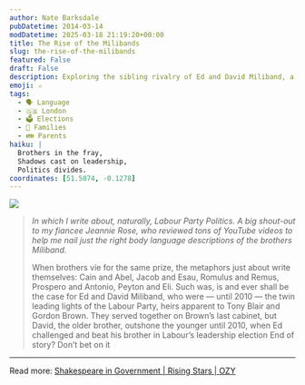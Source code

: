 ```yaml
---
author: Nate Barksdale
pubDatetime: 2014-03-14
modDatetime: 2025-03-18 21:19:20+00:00
title: The Rise of the Milibands
slug: the-rise-of-the-milibands
featured: False
draft: False
description: Exploring the sibling rivalry of Ed and David Miliband, a tale of ambition and political legacy.
emoji: ⚔️
tags:
  - 🗣️ Language
  - 🇬🇧 London
  - 🗳️ Elections
  - 🤝 Families
  - 👪 Parents
haiku: |
  Brothers in the fray,  
  Shadows cast on leadership,  
  Politics divides.
coordinates: [51.5074, -0.1278]
---
```


[![](@assets/images/ozy.png)](http://www.ozy.com)

> _In which I write about, naturally, Labour Party Politics. A big shout-out to my fiancee Jeannie Rose, who reviewed tons of YouTube videos to help me nail just the right body language descriptions of the brothers Miliband._
>
> When brothers vie for the same prize, the metaphors just about write themselves: Cain and Abel, Jacob and Esau, Romulus and Remus, Prospero and Antonio, Peyton and Eli. Such was, is and ever shall be the case for Ed and David Miliband, who were — until 2010 — the twin leading lights of the Labour Party, heirs apparent to Tony Blair and Gordon Brown. They served together on Brown’s last cabinet, but David, the older brother, outshone the younger until 2010, when Ed challenged and beat his brother in Labour’s leadership election
> End of story? Don’t bet on it

---

Read more: [Shakespeare in Government | Rising Stars | OZY](https://www.google.com/search?q=%22Shakespeare%20in%20Government%20%7C%20Rising%20Stars%20%7C%20OZY%22%20ozy.com)
